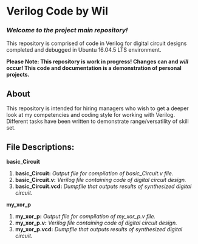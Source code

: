 # Verilog Code by Wil

### _Welcome to the project main repository!_
This repository is comprised of code in Verilog for digital circuit designs completed and debugged in Ubuntu 16.04.5 LTS environment.

**Please Note: This repository is work in progress! Changes can and _will_ occur! This code and documentation is a demonstration of personal projects.**

## About

This repository is intended for hiring managers who wish to get a deeper look at my competencies and coding style for working with Verilog. Different tasks have been written to demonstrate range/versatility of skill set.

## File Descriptions:

**basic_Circuit**
1. **basic_Circuit:** _Output file for compilation of basic_Circuit.v file._
2. **basic_Circuit.v:** _Verilog file containing code of digital circuit design._
3. **basic_Circuit.vcd:** _Dumpfile that outputs results of synthesized digital circuit._

**my_xor_p**
1. **my_xor_p:** _Output file for compilation of my_xor_p.v file._
2. **my_xor_p.v:** _Verilog file containing code of digital circuit design._
3. **my_xor_p.vcd:** _Dumpfile that outputs results of synthesized digital circuit._

